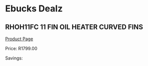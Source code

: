 
# Ebucks Dealz
## RHOH11FC 11 FIN OIL HEATER CURVED FINS
[Product Page](https://www.ebucks.com/web/shop/productSelected.do?prodId=1155251009&catId=704982758)

Price: R1799.00

Savings: 


	